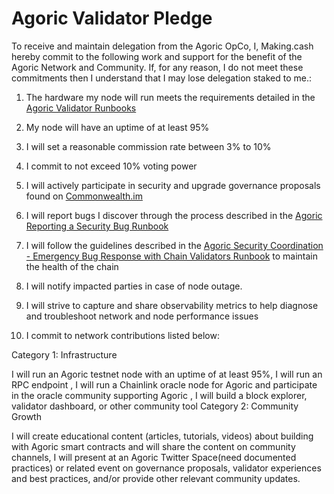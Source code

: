 # Agoric Validator Pledge

To receive and maintain delegation from the Agoric OpCo, I, Making.cash hereby commit to the following work and support for the benefit of the Agoric Network and Community. If, for any reason, I do not meet these commitments then I understand that I may lose delegation staked to me.:

1. The hardware my node will run meets the requirements detailed in the [Agoric Validator Runbooks](https://github.com/Agoric/agoric-sdk/wiki/Runbook%3A-Recommended-Hardware-Baseline-for-Node-Operation)

2. My node will have an uptime of at least 95%

3. I will set a reasonable commission rate between 3% to 10%

4. I commit to not exceed 10% voting power

5. I will actively participate in security and upgrade governance proposals found on [Commonwealth.im](https://commonwealth.im/agoric)

6. I will report bugs I discover through the process described in the [Agoric Reporting a Security Bug Runbook](https://github.com/Agoric/agoric-sdk/wiki/Runbook%3A-Recommended-Hardware-Baseline-for-Node-Operation)

7. I will follow the guidelines described in the [Agoric Security Coordination - Emergency Bug Response with Chain Validators Runbook](https://github.com/Agoric/agoric-sdk/wiki/Runbook%3A-Recommended-Hardware-Baseline-for-Node-Operation) to maintain the health of the chain

8. I will notify impacted parties in case of node outage.

9. I will strive to capture and share observability metrics to help diagnose and troubleshoot network and node performance issues

10. I commit to network contributions listed below:

Category 1: Infrastructure

I will run an Agoric testnet node with an uptime of at least 95%, I will run an RPC endpoint , I will run a Chainlink oracle node for Agoric and participate in the oracle community supporting Agoric , I will build a block explorer, validator dashboard, or other community tool
Category 2: Community Growth

I will create educational content (articles, tutorials, videos) about building with Agoric smart contracts and will share the content on community channels, I will present at an Agoric Twitter Space(need documented practices) or related event on governance proposals, validator experiences and best practices, and/or provide other relevant community updates.
